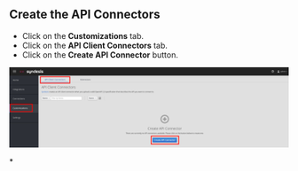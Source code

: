 ## Create the API Connectors

* Click on the **Customizations** tab.
* Click on the **API Client Connectors** tab.
* Click on the **Create API Connector** button.

![](/assets/ignite-APIConnectorImport.png)

\*

